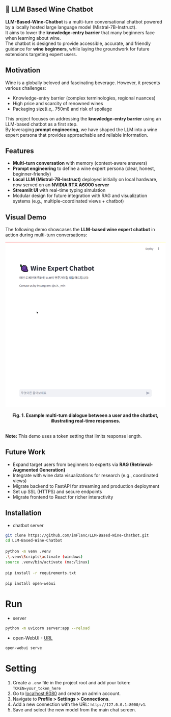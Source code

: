 ## 🍷 LLM Based Wine Chatbot

**LLM-Based-Wine-Chatbot** is a multi-turn conversational chatbot powered by a locally hosted large language model (Mistral-7B-Instruct).  
It aims to lower the **knowledge-entry barrier** that many beginners face when learning about wine.  
The chatbot is designed to provide accessible, accurate, and friendly guidance for **wine beginners**, while laying the groundwork for future extensions targeting expert users.

## Motivation

Wine is a globally beloved and fascinating beverage. However, it presents various challenges:
- Knowledge-entry barrier (complex terminologies, regional nuances)
- High price and scarcity of renowned wines
- Packaging size(i.e,. 750ml) and risk of spoilage

This project focuses on addressing the **knowledge-entry barrier** using an LLM-based chatbot as a first step.  
By leveraging **prompt engineering**, we have shaped the LLM into a wine expert persona that provides approachable and reliable information.

## Features
- **Multi-turn conversation** with memory (context-aware answers)
- **Prompt engineering** to define a wine expert persona (clear, honest, beginner-friendly)
- **Local LLM (Mistral-7B-Instruct)** deployed initially on local hardware, now served on an **NVIDIA RTX A6000 server**
- **Streamlit UI** with real-time typing simulation
- Modular design for future integration with RAG and visualization systems (e.g., multiple-coordinated views + chatbot)

## Visual Demo
The following demo showcases the **LLM-based wine expert chatbot** in action during multi-turn conversations:

![LLM-Based Wine Chatbot Demo](WineChatbot-Visual-Demo.gif)  
<div align="center">
  <b>Fig. 1. Example multi-turn dialogue between a user and the chatbot, illustrating real-time responses.</b>
</div>  
  <br>
  
**Note:** This demo uses a token setting that limits response length.
  <br>

## Future Work
- Expand target users from beginners to experts via **RAG (Retrieval-Augmented Generation)**
- Integrate with wine data visualizations for research (e.g., coordinated views)
- Migrate backend to FastAPI for streaming and production deployment
- Set up SSL (HTTPS) and secure endpoints
- Migrate frontend to React for richer interactivity

## Installation
- chatbot server
```bash
git clone https://github.com/imFlanc/LLM-Based-Wine-Chatbot.git
cd LLM-Based-Wine-Chatbot

python -m venv .venv
.\.venv\Scripts\activate (windows)
source .venv/bin/activate (mac/linux)

pip install -r requirements.txt

pip install open-webui
```

# Run
- server
```bash
python -m uvicorn server:app --reload
```
- open-WebUI - [URL](localhost:8080)
```bash
open-webui serve
```

# Setting
1.  Create a `.env` file in the project root and add your token: `TOKEN=your_token_here`
2. Go to [localhost:8080](localhost:8080) and create an admin account.
3. Navigate to **Profile > Settings > Connections**.
4. Add a new connection with the URL: `http://127.0.0.1:8000/v1`.
5. Save and select the new model from the main chat screen.